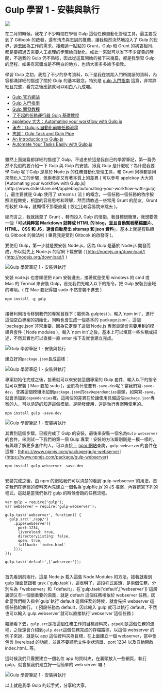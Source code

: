 # Gulp 學習 1 - 安裝與執行  

![](/img/articles/201503/gulp-install-webserver.jpg#preview-img)

在二月的時候，我花了不少時間在學習 Gulp 這個任務自動化管理工具，最主要受到了 Gitbook 的啟發，還有洧杰與志誠的推薦，讓我毅然決然地投入了 Gulp 的世界，過去因為工作的需求，接觸過一點點的 Grunt，Gulp 和 Grunt 的初衷相同，都是要把過去需要人工處理的步驟給自動化，如此一來就可以省下不少寶貴的時間，不過我的 Gulp 仍不熟稔，因此從這篇開始的接下來幾篇，都是我學習 Gulp 的歷程，如果有寫錯或是不明白的地方，也請大家多多給予指教。

學習 Gulp 之初，我找了不少的參考資料，以下是我在初期入門所閱讀的資料，內容都滿詳細的描述了關於 Gulp 的基本觀念，特別是 [gulp 入門指南](https://987.tw/2014/07/09/gulpru-men-zhi-nan/) 這篇，非常詳細且完整，看完之後應該就可以明白八九成囉。

- [Gulp 官方網站](http://gulpjs.com/)
- [Gulp 入門指南](https://987.tw/2014/07/09/gulpru-men-zhi-nan/)
- [Gulp 開發教程](http://www.w3ctech.com/topic/134)
- [了不起的任務運行器 Gulp 基礎教程](http://www.html-js.com/article/1742)
- [appleboy 大大：Automating your workflow with Gulp.js](http://www.slideshare.net/appleboy/automating-your-workflow-with-gulp)
- [洧杰：Gulp.js 自動化前端任務流程](http://www.slideshare.net/sfismy/gulpjs)
- [志誠：Gulp Task and Gulp Pipe](http://wcc723.github.io/gulp/2014/09/24/gulp-task/)
- [An Introduction to Gulp.js](http://www.sitepoint.com/introduction-gulp-js/)
- [Automate Your Tasks Easily with Gulp.js](https://scotch.io/tutorials/automate-your-tasks-easily-with-gulp-js)

<br/>
雖然上面幾篇都詳細的描述了 Gulp，不過由於這是我自己的學習筆記，第一篇仍然不免俗的要介紹一下 Gulp 與 Gulp 的安裝，揪竟 Gulp 是什麼呢？為什麼我要學 Gulp 呢？Gulp 是基於 Node.js 的任務自動化管理工具，和 Grunt 同樣都是用來簡化人工的步驟，但兩者卻又有著本質上的差異 ( 可以參考 appleboy 大大的 [Automating your workflow with Gulp.js](http://www.slideshare.net/appleboy/automating-your-workflow-with-gulp) )，最主要就是 Gulp 使用了 streams ( 流 ) 的概念，一個任務一個任務的依序按照流程做完，相當的容易思考和理解，然而請教過一些常用 Grunt 的朋友，Grunt 相較於 Gulp，就顯得不那麼直覺 ( 設定比較容易跳來跳去 )。

總而言之，我就捨棄了 Grunt ，轉而投入 Gulp 的懷抱，我目標很簡單，我想要做一個「**可以純粹寫 Markdown 就轉成 HTML 的 blog，並且自動幫我壓縮圖片、HTML、CSS 和 JS，還會自動產出 sitemap 和 json 資料**」，基本上就是有點類似 Gitbook 的做法啦 ( 畢竟我是受到 Gitbook 的啟發呀 )。

要使用 Gulp，第一步就是要安裝 Node.js，因為 Gulp 是基於 Node.js 開發而成，所以就先上 Node.js 的官網下載安裝 ( [http://nodejs.org/download/](http://nodejs.org/download/) )

![Gulp 學習筆記 1 - 安裝與執行](/img/articles/201503/20150302_1_02.jpg)

安裝 node.js 也會順便把 npm 安裝進去，接著就是使用 windows 的 cmd 或 Mac 的 Termial 來安裝 Gulp，首先我們先輸入以下的指令，把 Gulp 安裝到全域的環境。( 在 Mac 要記得加 sudo 不然會裝不進去 )

	npm install -g gulp

<br/>
接著利用指令移到我們的專案目錄下 ( 範例為 gulptest )，輸入`npm init`，進行這個空白專案的初始化，同時也會生成一個基本的`package.json`，這個`package.json`非常重要，因為它定義了這個 Node.js 專案裏頭會需要用到的模組與套件 ( Node modules )，輸入`npm init`之後，基本上可以填寫一些名稱或描述，不然其實也可以直接一直 enter 按下去就會建立完成。

![Gulp 學習筆記 1 - 安裝與執行](/img/articles/201503/20150302_1_03.jpg)

建立好的`package.json`長成這樣：

![Gulp 學習筆記 1 - 安裝與執行](/img/articles/201503/20150302_1_04.jpg)

專案初始化完成之後，接著就可以來安裝這個專案的 Gulp 套件，輸入以下的指令就可以安裝 ( Mac 要加 sudo )，至於為什麼要有`-save-dev`呢？當我們寫`-save-dev`，會將這個模組添加到`package.json`的`devDependencies`裏頭，如果寫`-save`，就會添加到`dependencies`裡，這兩個的差異在於讓使用具備這個`package.json`專案的人，可以清楚的知道這個模組，是開發使用，還是執行專案時使用的。

	npm install gulp -save-dev

![Gulp 學習筆記 1 - 安裝與執行](/img/articles/201503/20150302_1_05.jpg)

其實到這個步驟，已經完成了 Gulp 的安裝，最後來安裝一個名為`Gulp-webserver`的套件，來測試一下我們的第一個 Gulp 專案！安裝的方法跟剛剛是一模一樣的，有興趣了解更多套件的人，可以直接上 [npm 網站](https://www.npmjs.com/)查詢，`gulp-webserver`的套件在這裡：[https://www.npmjs.com/package/gulp-webserver](https://www.npmjs.com/package/gulp-webserver)

	npm install gulp-webserver -save-dev

<br/>
安裝完成之後，由 npm 的網站我們可以清楚的看到`gulp-webserver`的用法，首先我們在專案的資料夾內先建立一個名為`gulpfile.js`的 JS 檔案，內容撰寫下列的程式，這就是當我們執行 gulp 的時候會跑的任務流程。

	var gulp = require('gulp');
	var webserver = require('gulp-webserver');
	 
	gulp.task('webserver', function() {
	  gulp.src('./app/')
	    .pipe(webserver({
		  port:1234,
	      livereload: true,
	      directoryListing: false,
	      open: true,
		  fallback: 'index.html'
	    }));
	});

	gulp.task('default',['webserver']);

<br/>
首先看到前兩行，這是 Node.js 載入這些 Node Modules 的方法，接著就看到 gulp 後面緊跟著 task (`gulp.task`)，這表明了，這段程式裏頭，是兩個任務，分別名為「webserver」和「default」，在`gulp.task('default',['webserver'])`這段裏頭又有一個很重要的涵義，就是 default 這個任務相依於 webserver 任務，因此當我們輸入指令`gulp`執行 default 這個任務的時候，就會先把 webserver 這個任務給執行。 ( 預設任務為 default，因此輸入`gulp`就可以執行 default，不然也可以輸入`gulp.webserver`就可以直接執行`webserver`這個任務 )

繼續看下去，`gulp.src`是指這個任務工作的目標資料夾，`pipe`則是這個任務的流程，之後還會介紹到`gulp.dest`這個任務完成的存檔路徑，以這個 webserver 的例子來說，就是以 app 這個資料夾為目標，在上面建立一個 webserver，當中會包含 livereload 的功能，並且不要顯示文件樹狀清單、port 1234 以及自動開啟 index.html...等。

這時候我們只需要建立一個名位 app 的資料夾，在裏頭放入一些網頁，執行 gulp，就會幫我們建立好一個簡單的 web server 囉！

![Gulp 學習筆記 1 - 安裝與執行](/img/articles/201503/20150302_1_06.jpg)

以上就是我學 Gulp 的起手式，分享給大家。

